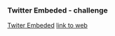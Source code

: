 ### Twitter Embeded - challenge
[Twiter Embeded](https://github.com/lionisare/UI-Design-Chalenge/assets/103130452/f6acff7f-3ffc-46d9-bd12-4af6574d9416) 
[link to web](https://design-twitter-embed.vercel.app)
